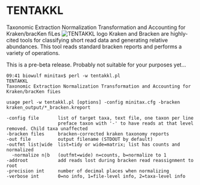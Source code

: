 # TENTAKKL
Taxonomic Extraction Normalization Transformation and Accounting for Kraken/bracKen fiLes
![TENTAKKL logo](tentakkle_logo.png)
Kraken and Bracken are highly-cited tools for classifying short read data and generating relative abundances. This tool reads standard bracken reports and performs a variety of operations.

This is a pre-beta release. Probably not suitable for your purposes yet...

```
09:41 biowulf minitax$ perl -w tentakkl.pl 
TENTAKKL
Taxonomic Extraction Normalization Transformation and Accounting for Kraken/bracKen fiLes

usage perl -w tentakkl.pl [options] -config minitax.cfg -bracken kraken_output/*_bracken.kreport

-config file       list of target taxa, text file, one taxon per line
                   preface taxon with '-' to have reads at that level removed. Child taxa unaffected
-bracken files     bracken-corrected kraken taxonomy reports
-out file          output filename (STDOUT by default)
-outfmt list|wide  list=tidy or wide=matrix; list has counts and normalized
  -normalize n|b   (outfmt=wide) n=counts, b=normalize to 1
-addroot           add reads lost during bracken read reassignment to root
-precision int     number of decimal places when normalizing
-verbose int       0=no info, 1=file-level info, 2=taxa-level info
```

